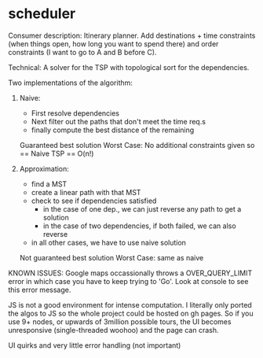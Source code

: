 scheduler
=========

Consumer description: Itinerary planner. Add destinations + time constraints (when things open, how long you want to spend there) and order constraints (I want to go to A and B before C). 

Technical: A solver for the TSP with topological sort for the dependencies. 

Two implementations of the algorithm: 
1. Naive:
   - First resolve dependencies
   - Next filter out the paths that don't meet the time req.s
   - finally compute the best distance of the remaining
   
   Guaranteed best solution
   Worst Case: No additional constraints given so == Naive TSP == O(n!)

2. Approximation:
   - find a MST
   - create a linear path with that MST
   - check to see if dependencies satisfied
     - in the case of one dep., we can just reverse any path to get a solution
     - in the case of two dependencies, if both failed, we can also reverse
   - in all other cases, we have to use naive solution

   Not guaranteed best solution
   Worst Case: same as naive    


KNOWN ISSUES:
Google maps occassionally throws a OVER_QUERY_LIMIT error in which case you have to keep trying to 'Go'. Look at console to see this error message.  

JS is not a good environment for intense computation. I literally only ported the algos to JS so the whole project could be hosted on gh pages. So if you use 9+ nodes, or upwards of 3million possible tours, the UI becomes unresponsive (single-threaded woohoo) and the page can crash.

UI quirks and very little error handling (not important)